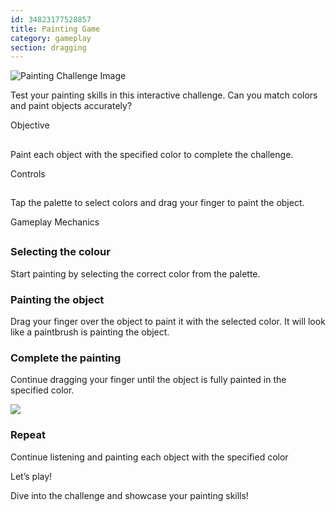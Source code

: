 ```yaml
---
id: 34823177528857
title: Painting Game
category: gameplay
section: dragging
---
```

![Painting Challenge Image](https://help.studycat.com/hc/article_attachments/34823177517721)

Test your painting skills in this interactive challenge. Can you match colors and paint objects accurately?

Objective
##

Paint each object with the specified color to complete the challenge.

Controls
##

Tap the palette to select colors and drag your finger to paint the object.

Gameplay Mechanics
##

### Selecting the colour

Start painting by selecting the correct color from the palette.

### Painting the object

Drag your finger over the object to paint it with the selected color. It will look like a paintbrush is painting the object.

### Complete the painting

Continue dragging your finger until the object is fully painted in the specified color.

![](https://help.studycat.com/hc/article_attachments/34967665665945)

### Repeat

Continue listening and painting each object with the specified color

Let’s play!

Dive into the challenge and showcase your painting skills!
